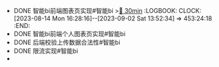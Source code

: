 - DONE 智能bi前端图表页实现#智能bi >[🍅 30min](#agenda-pomo://?t=f-1692001711018-1800)
  :LOGBOOK:
  CLOCK: [2023-08-14 Mon 16:28:16]--[2023-09-02 Sat 13:52:34] =>  453:24:18
  :END:
- DONE 智能bi前端个人图表页实现#智能bi
- DONE 后端校验上传数据合法性#智能bi
- DONE 限流实现#智能bi
-